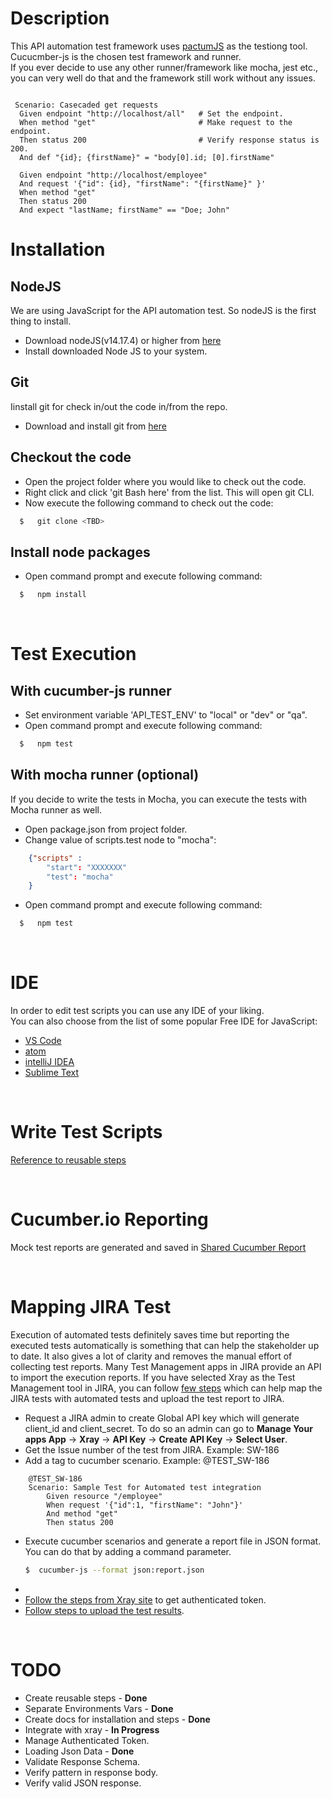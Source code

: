 # **Description**
This API automation test framework uses [pactumJS](https://pactumjs.github.io/) as the testiong tool. Cucucmber-js is the chosen test framework and runner. <br/>
If you ever decide to use any other runner/framework like mocha, jest etc., you can very well do that and the framework still work without any issues.

```gherkin

 Scenario: Casecaded get requests
  Given endpoint "http://localhost/all"   # Set the endpoint.
  When method "get"                       # Make request to the endpoint.
  Then status 200                         # Verify response status is 200.
  And def "{id}; {firstName}" = "body[0].id; [0].firstName"

  Given endpoint "http://localhost/employee"
  And request '{"id": {id}, "firstName": "{firstName}" }'
  When method "get"  
  Then status 200
  And expect "lastName; firstName" == "Doe; John"
```


# **Installation**

## NodeJS

We are using JavaScript for the API automation test. So nodeJS is the first thing to install.

* Download nodeJS(v14.17.4) or higher from [here](https://nodejs.org/de/blog/release/v14.17.4/)
* Install downloaded Node JS to your system.


## Git

Iinstall git for check in/out the code in/from the repo.
* Download and install git from [here](https://git-scm.com/downloads)


## Checkout the code

* Open the project folder where you would like to check out the code.
* Right click and click 'git Bash here' from the list. This will open git CLI.
* Now execute the following command to check out the code:
```sh
  $   git clone <TBD>
```

## Install node packages

* Open command prompt and execute following command:
```sh
  $   npm install
```
<br/>

# **Test Execution**
## With cucumber-js runner
* Set environment variable 'API_TEST_ENV' to "local" or "dev" or "qa".
* Open command prompt and execute following command:
```sh
  $   npm test
```

## With mocha runner (optional)
If you decide to write the tests in Mocha, you can execute the tests with Mocha runner as well.
* Open package.json from project folder.
* Change value of scripts.test node to "mocha":
```json
    {"scripts" :
        "start": "XXXXXXX"
        "test": "mocha"
    }
```

* Open command prompt and execute following command:
```sh
  $   npm test
```

<br/>

# **IDE**
In order to edit test scripts you can use any IDE of your liking. <br/> You can also choose from the list of some popular Free IDE for JavaScript:
* [VS Code](https://code.visualstudio.com/)
* [atom](https://atom.io/)
* [intelliJ IDEA](https://www.jetbrains.com/idea/)
* [Sublime Text](https://www.sublimetext.com/)

<br/>

# **Write Test Scripts**
[Reference to reusable steps](steps.md#functions)

<br/>

# **Cucumber.io Reporting**
Mock test reports are generated and saved in [Shared Cucumber Report](https://reports.cucumber.io/reports/6e57e6b0-5995-4280-a64f-c2c728e6c715)

<br/>

# **Mapping JIRA Test**
Execution of automated tests definitely saves time but reporting the executed tests automatically is something that can help the stakeholder up to date. It also gives a lot of clarity and removes the manual effort of collecting test reports.
Many Test Management apps in JIRA provide an API to import the execution reports. If you have selected Xray as the Test Management tool in JIRA, you can follow [few steps](https://docs.getxray.app/display/XRAYCLOUD/Testing+Node.js+apps+using+Cucumber.js+in+JavaScript) which can help map the JIRA tests with automated tests and upload the test report to JIRA.

* Request a JIRA admin to create Global API key which will generate client_id and client_secret. To do so an admin can go to **Manage Your apps App** &#8594; **Xray** &#8594; **API Key** &#8594; **Create API Key** &#8594; **Select User**.
* Get the Issue number of the test from JIRA. Example: SW-186
* Add a tag to cucumber scenario. Example: @TEST_SW-186
```gherkin
	@TEST_SW-186
	Scenario: Sample Test for Automated test integration
		Given resource "/employee"
		When request '{"id":1, "firstName": "John"}'
		And method "get"
		Then status 200
```
* Execute cucumber scenarios and generate a report file in JSON format. You can do that by adding a command parameter.
  ```sh
  $  cucumber-js --format json:report.json
  ```
* 
* [Follow the steps from Xray site](https://docs.getxray.app/display/XRAYCLOUD/Authentication+-+REST) to get authenticated token. 
* [Follow steps to upload the test results](https://docs.getxray.app/display/XRAYCLOUD/Import+Execution+Results+-+REST#ImportExecutionResultsREST-CucumberJSONresults).

<br/>

# **TODO**
* Create reusable steps - **Done**
* Separate Environments Vars - **Done**
* Create docs for installation and steps - **Done**
* Integrate with xray - **In Progress**
* Manage Authenticated Token.
* Loading Json Data - **Done**
* Validate Response Schema.
* Verify pattern in response body.
* Verify valid JSON response.